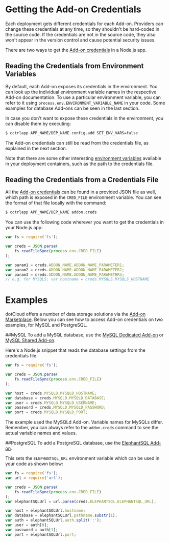 # Getting the Add-on Credentials

Each deployment gets different credentials for each Add-on. Providers can change these credentials at any time, so they shouldn't be hard-coded in the source code. If the credentials are not in the source code, they also won't appear in the version control and cause potential security issues.

There are two ways to get the [Add-on credentials] in a Node.js app.

## Reading the Credentials from Environment Variables

By default, each Add-on exposes its credentials in the environment. You can look up the individual environment variable names in the respective Add-on documentation. To use a particular environment variable, you can refer to it using  `process.env.ENVIRONMENT_VARIABLE_NAME` in your code. Some examples for database Add-ons can be seen in the last section.

In case you don't want to expose these credentials in the environment, you can disable them by executing:

~~~bash
$ cctrlapp APP_NAME/DEP_NAME config.add SET_ENV_VARS=false
~~~

The Add-on credentials can still be read from the credentials file, as explained in the next section.

Note that there are some other interesting [environment variables] available in your deployment containers, such as the path to the credentials file.

## Reading the Credentials from a Credentials File

All the [Add-on credentials] can be found in a provided JSON file as well, which path is exposed in
the `CRED_FILE` environment variable. You can see the format of that file locally with the command:

~~~bash
$ cctrlapp APP_NAME/DEP_NAME addon.creds
~~~

You can use the following code wherever you want to get the credentials in your Node.js app:

~~~javascript
var fs = require('fs');

var creds = JSON.parse(
    fs.readFileSync(process.env.CRED_FILE)
);

var param1 = creds.ADDON_NAME.ADDON_NAME_PARAMETER1;
var param2 = creds.ADDON_NAME.ADDON_NAME_PARAMETER2;
var param3 = creds.ADDON_NAME.ADDON_NAME_PARAMETER3;
// e.g. for MYSQLS: var hostname = creds.MYSQLS.MYSQLS_HOSTNAME
~~~

# Examples

dotCloud offers a number of data storage solutions via the [Add-on Marketplace]. Below you can see how to access Add-on credentials on two examples, for MySQL and PostgreSQL.

##MySQL
To add a MySQL database, use the [MySQL Dedicated Add-on] or [MySQL Shared Add-on].

Here's a Node.js snippet that reads the database settings from the credentials file:

~~~javascript
var fs = require('fs');

var creds = JSON.parse(
    fs.readFileSync(process.env.CRED_FILE)
);

var host = creds.MYSQLD.MYSQLD_HOSTNAME;
var database = creds.MYSQLD.MYSQLD_DATABASE;
var user = creds.MYSQLD.MYSQLD_USERNAME;
var password = creds.MYSQLD.MYSQLD_PASSWORD;
var port = creds.MYSQLD.MYSQLD_PORT;

~~~

The example used the MySQLd Add-on. Variable names for MySQLs differ. Remember, you can always refer to the `addon.creds` command to see the actual variable names and values.

##PostgreSQL
To add a PostgreSQL database, use the [ElephantSQL Add-on].

This sets the `ELEPHANTSQL_URL` environment variable which can be used in your code as shown below:

~~~javascript
var fs = require('fs');
var url = require('url');

var creds = JSON.parse(
    fs.readFileSync(process.env.CRED_FILE)
);
var elephantSQLUrl = url.parse(creds.ELEPHANTSQL.ELEPHANTSQL_URL);

var host = elephantSQLUrl.hostname;
var database = elephantSQLUrl.pathname.substr(1);
var auth = elephantSQLUrl.auth.split(':');
var user = auth[0];
var password = auth[1];
var port = elephantSQLUrl.port;
~~~

[Add-on Marketplace]: https://next.dotcloud.com/add-ons
[environment variables]: https://next.dotcloud.com/dev-center/Platform%20Documentation#environment-variables
[MySQL Dedicated Add-on]: https://next.dotcloud.com/add-ons/mysqld
[MySQL Shared Add-on]: https://next.dotcloud.com/add-ons/mysqls
[Add-on credentials]:https://next.dotcloud.com/dev-center/Platform%20Documentation#add-on-credentials
[ElephantSQL Add-on]: https://next.dotcloud.com/add-ons/elephantsql
